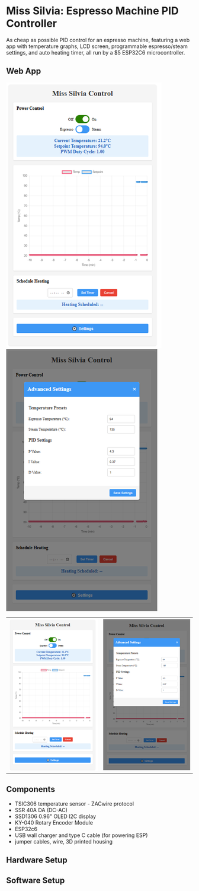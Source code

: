 # Miss Silvia: Espresso Machine PID Controller
As cheap as possible PID control for an espresso machine, featuring a web app with temperature graphs, LCD screen, programmable espresso/steam settings, and auto heating timer, all run by a $5 ESP32C6 microcontroller.

## Web App
![Screenshot of the front page of the web app](/assets/images/web_app.png)  ![Screenshot of the settings page of the web app](/assets/images/settings.png)


<table><tr><td><img src="/assets/images/web_app.png"></td><td><img src="/assets/images/settings.png"></td></tr></table>

## Components
- TSIC306 temperature sensor - ZACwire protocol
- SSR 40A DA (DC-AC)
- SSD1306 0.96" OLED I2C display
- KY-040 Rotary Encoder Module
- ESP32c6
- USB wall charger and type C cable (for powering ESP)
- jumper cables, wire, 3D printed housing

## Hardware Setup

## Software Setup

